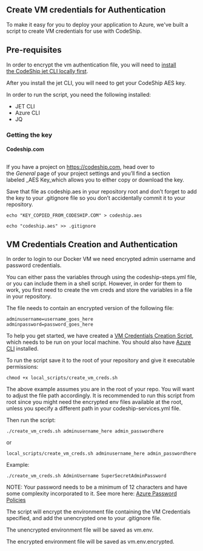 ## Create VM credentials for Authentication

To make it easy for you to deploy your application to Azure, we've built a script to create VM credentials for use with CodeShip.

## Pre-requisites

In order to encrypt the vm authentication file, you will need to [install the CodeShip jet CLI locally first](https://documentation.codeship.com/pro/getting-started/installation/).

After you install the jet CLI, you will need to get your CodeShip AES key.

In order to run the script, you need the following installed:

- JET CLI
- Azure CLI
- JQ

### Getting the key

#### Codeship.com

## 

If you have a project on https://codeship.com, head over to the _General_ page of your project settings and you’ll find a section labeled _AES Key_which allows you to either copy or download the key.

Save that file as codeship.aes in your repository root and don’t forget to add the key to your .gitignore file so you don’t accidentally commit it to your repository.

```
echo "KEY_COPIED_FROM_CODESHIP.COM" > codeship.aes

echo "codeship.aes" >> .gitignore
```

## VM Credentials Creation and Authentication

In order to login to our Docker VM we need encrypted admin username and password credentials.

You can either pass the variables through using the codeship-steps.yml file, or you can include them in a shell script. However, in order for them to work, you first need to create the vm creds and store the variables in a file in your repository.

The file needs to contain an encrypted version of the following file:

```
adminusername=username_goes_here
adminpassword=password_goes_here
```

To help you get started, we have created a [VM Credentials Creation Script](local_scripts/create_vm_creds.sh), which needs to be run on your local machine. You should also have [Azure CLI](https://docs.microsoft.com/azure/xplat-cli-install) installed. 

To run the script save it to the root of your repository and give it executable permissions:

```
chmod +x local_scripts/create_vm_creds.sh
```
The above example assumes you are in the root of your repo. You will want to adjust the file path accordingly. It is recommended to run this script from root since you might need the encrypted env files available at the root, unless you specify a different path in your codeship-services.yml file.

Then run the script: 
```
./create_vm_creds.sh adminusername_here admin_passwordhere
```
or
```
local_scripts/create_vm_creds.sh adminusername_here admin_passwordhere
```
Example:

```
./create_vm_creds.sh AdminUsername SuperSecretAdminPassword
```
NOTE: Your password needs to be a minimum of 12 characters and have some complexity incorporated to it. See more here: [Azure Password Policies](https://docs.microsoft.com/en-us/azure/active-directory/active-directory-passwords-policy)

The script will encrypt the environment file containing the VM Credentials specified, and add the unencrypted one to your .gitignore file.

The unencrypted environment file will be saved as vm.env.

The encrypted environment file will be saved as vm.env.encrypted.



